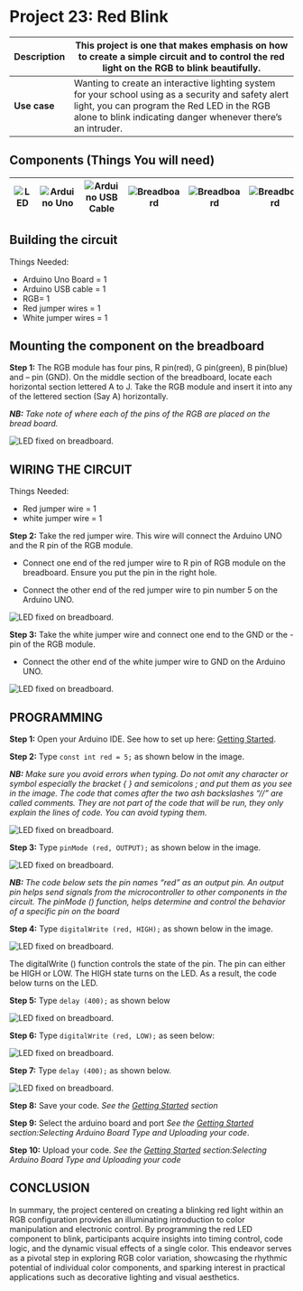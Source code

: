 # Project 23: Red Blink

| **Description** | This project is one that makes emphasis on how to create a simple circuit and to control the red light on the RGB to blink beautifully. |
|------------------|----------------------------------------------------------------|
| **Use case**     | Wanting to create an interactive lighting system for your school using as a security and safety alert light, you can program the Red LED in the RGB alone to blink indicating danger whenever there’s an intruder. |

## Components (Things You will need)

| ![LED](../../assets/components/LED.png) | ![Arduino Uno](../../assets/components/arduino.png) | ![Arduino USB Cable](../../assets/components/USB_Cable.png) | ![Breadboard](../../assets/components/breadboard.png) |![Breadboard](../../assets/components/jump_wire.png)|![Breadboard](../../assets/components/RGB_Module.png)
|-------------------------|-------------------------|-------------------------|-------------------------|-------------------------|-------------------------|

## Building the circuit

Things Needed:

-	Arduino Uno Board = 1
-	Arduino USB cable = 1
-	RGB= 1
-	Red jumper wires = 1
-	White jumper wires = 1

## Mounting the component on the breadboard

**Step 1:** The RGB module has four pins, R pin(red), G pin(green), B pin(blue) and – pin (GND). On the middle section of the breadboard, locate each horizontal section lettered A to J. Take the RGB module and insert it into any of the lettered section (Say A) horizontally. 

 _**NB:** Take note of where each of the pins of the RGB are placed on the bread board._



![LED fixed on breadboard](../../assets/1.0/RGB/RED_G_B/circuit_1.jpg).


## WIRING THE CIRCUIT

Things Needed:

-	Red jumper wire = 1
-	white jumper wire = 1

**Step 2:** Take the red jumper wire. This wire will connect the Arduino UNO and the R pin of the RGB module. 

- Connect one end of the red jumper wire to R pin of RGB module on the breadboard. Ensure you put the pin in the right hole.

- Connect the other end of the red jumper wire to pin number 5 on the Arduino UNO.


![LED fixed on breadboard](../../assets/1.0/RGB/RED_G_B/circuit_2.jpg).

**Step 3:** Take the white jumper wire and connect one end to the GND or the - pin of the RGB module.

- Connect the other end of the white jumper wire to GND on the Arduino UNO.


![LED fixed on breadboard](../../assets/1.0/RGB/RED_G_B/circuit_3.jpg).

## PROGRAMMING

**Step 1:** Open your Arduino IDE. See how to set up here: [Getting Started](../../../../README.md#getting-started).

**Step 2:** Type ```const int red = 5;``` as shown below in the image.

_**NB:** Make sure you avoid errors when typing. Do not omit any character or symbol especially the bracket { }  and semicolons ;  and put them as you see in the image. The code that comes after the two ash backslashes “//” are called comments. They are not part of the code that will be run, they only explain the lines of code. You can avoid typing them._

![LED fixed on breadboard](../../assets/1.0/RGB/RED_G_B/code_1.png).

**Step 3:** Type ```pinMode (red, OUTPUT);``` as shown below in the image.

![LED fixed on breadboard](../../assets/1.0/RGB/RED_G_B/code_2.png).

_**NB:** The code below sets the pin names “red” as an output pin. An output pin helps send signals from the microcontroller to other components in the circuit. The pinMode () function, helps determine and control the behavior of a specific pin on the board_

**Step 4:** Type ```digitalWrite (red, HIGH);``` as shown below in the image.

![LED fixed on breadboard](../../assets/1.0/RGB/RED_G_B/code_3.png).

The digitalWrite () function controls the state of the pin. The pin can either be HIGH or LOW. The HIGH state turns on the LED. As a result, the code below turns on the LED.

**Step 5:** Type  ```delay (400);``` as shown below 

![LED fixed on breadboard](../../assets/1.0/RGB/RED_G_B_Blink/code_1.png).

**Step 6:** Type ```digitalWrite (red, LOW);``` as seen below:

![LED fixed on breadboard](../../assets/1.0/RGB/RED_G_B_Blink/code_2.png).

**Step 7:** Type ```delay (400);``` as shown below.

![LED fixed on breadboard](../../assets/1.0/RGB/RED_G_B_Blink/code_3.png).

**Step 8:** Save your code. _See the [Getting Started](../../../../README.md#getting-started) section_

**Step 9:** Select the arduino board and port _See the [Getting Started](../../../../README.md#getting-started) section:Selecting Arduino Board Type and Uploading your code_.

**Step 10:** Upload your code. _See the [Getting Started](../../../../README.md#getting-started) section:Selecting Arduino Board Type and Uploading your code_

## CONCLUSION

In summary, the project centered on creating a blinking red light within an RGB configuration provides an illuminating introduction to color manipulation and electronic control. By programming the red LED component to blink, participants acquire insights into timing control, code logic, and the dynamic visual effects of a single color. This endeavor serves as a pivotal step in exploring RGB color variation, showcasing the rhythmic potential of individual color components, and sparking interest in practical applications such as decorative lighting and visual aesthetics.